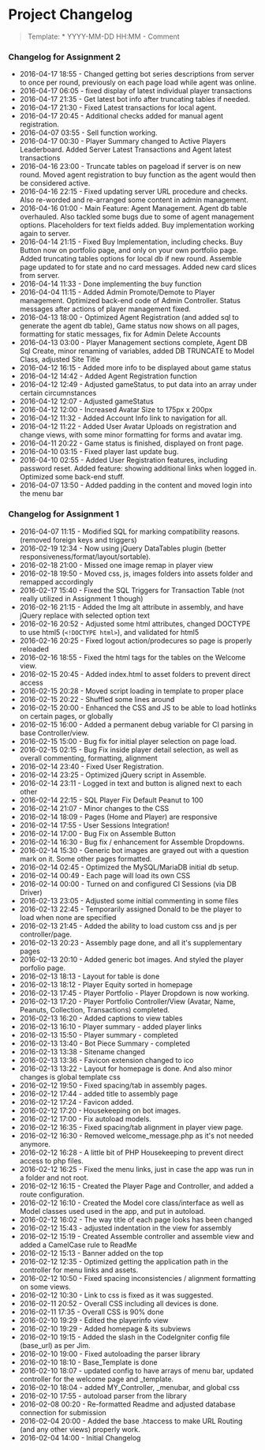 # Project Changelog
>Template: * YYYY-MM-DD HH:MM - Comment

### Changelog for Assignment 2
* 2016-04-17 18:55 - Changed getting bot series descriptions from server to once per round, previously on each page load while agent was online.
* 2016-04-17 06:05 - fixed display of latest individual player transactions
* 2016-04-17 21:35 - Get latest bot info after truncating tables if needed.
* 2016-04-17 21:30 - Fixed Latest transactions for local agent.
* 2016-04-17 20:45 - Additional checks added for manual agent registration.
* 2016-04-07 03:55 - Sell function working.
* 2016-04-17 00:30 - Player Summary changed to Active Players Leaderboard.  Added Server Latest Transactions and Agent latest transactions
* 2016-04-16 23:00 - Truncate tables on pageload if server is on new round.  Moved agent registration to buy function as the agent would then be considered active.
* 2016-04-16 22:15 - Fixed updating server URL procedure and checks.  Also re-worded and re-arranged some content in admin management.
* 2016-04-16 01:00 - Main Feature:  Agent Management.  Agent db table overhauled.  Also tackled some bugs due to some of agent management options.  Placeholders for text fields added.  Buy implementation working again to server.
* 2016-04-14 21:15 - Fixed Buy Implementation, including checks.  Buy Button now on portfolio page, and only on your own portfolio page.  Added truncating tables options for local db if new round.  Assemble page updated to for state and no card messages.  Added new card slices from server.
* 2016-04-14 11:33 - Done implementing the buy function
* 2016-04-04 11:15 - Added Admin Promote/Demote to Player management.  Optimized back-end code of Admin Controller.  Status messages after actions of player management fixed.
* 2016-04-13 18:00 - Optimized Agent Registration (and added sql to generate the agent db table), Game status now shows on all pages, formatting for static messages, fix for Admin Delete Accounts
* 2016-04-13 03:00 - Player Management sections complete, Agent DB Sql Create, minor renaming of variables, added DB TRUNCATE to Model Class, adjusted Site Title
* 2016-04-12 16:15 - Added more info to be displayed about game status
* 2016-04-12 14:42 - Added Agent Registration function
* 2016-04-12 12:49 - Adjusted gameStatus, to put data into an array under certain circumnstances
* 2016-04-12 12:07 - Adjusted gameStatus
* 2016-04-12 12:00 - Increased Avatar Size to 175px x 200px
* 2016-04-12 11:32 - Added Account Info link to navigation for all.
* 2016-04-12 11:22 - Added User Avatar Uploads on registration and change views, with some minor formatting for forms and avatar img.
* 2016-04-11 20:22 - Game status is finished, displayed on front page.
* 2016-04-10 03:15 - Fixed player last update bug.
* 2016-04-10 02:55 - Added User Registration features, including password reset.  Added feature: showing additional links when logged in.  Optimized some back-end stuff.
* 2016-04-07 13:50 - Added padding in the content and moved login into the menu bar

### Changelog for Assignment 1
* 2016-04-07 11:15 - Modified SQL for marking compatibility reasons. (removed foreign keys and triggers)
* 2016-02-19 12:34 - Now using jQuery DataTables plugin (better responsiveness/format/layout/sortable).
* 2016-02-18 21:00 - Missed one image remap in player view
* 2016-02-18 19:50 - Moved css, js, images folders into assets folder and remapped accordingly
* 2016-02-17 15:40 - Fixed the SQL Triggers for Transaction Table (not really utilized in Assignment 1 though)
* 2016-02-16 21:15 - Added the Img alt attribute in assembly, and have jQuery replace with selected option text
* 2016-02-16 20:52 - Adjusted some html attributes, changed DOCTYPE to use html5 (`<!DOCTYPE html>`), and validated for html5
* 2016-02-16 20:25 - Fixed logout action/prodecures so page is properly reloaded
* 2016-02-16 18:55 - Fixed the html tags for the tables on the Welcome view.
* 2016-02-15 20:45 - Added index.html to asset folders to prevent direct access
* 2016-02-15 20:28 - Moved script loading in template to proper place
* 2016-02-15 20:22 - Shuffled some lines around
* 2016-02-15 20:00 - Enhanced the CSS and JS to be able to load hotlinks on certain pages, or globally
* 2016-02-15 16:00 - Added a permanent debug variable for CI parsing in base Controller/view.
* 2016-02-15 15:00 - Bug fix for initial player selection on page load.
* 2016-02-15 02:15 - Bug Fix inside player detail selection, as well as overall commenting, formatting, alignment
* 2016-02-14 23:40 - Fixed User Registration.
* 2016-02-14 23:25 - Optimized jQuery script in Assemble.
* 2016-02-14 23:11 - Logged in text and button is aligned next to each other
* 2016-02-14 22:15 - SQL Player Fix Default Peanut to 100
* 2016-02-14 21:07 - Minor changes to the CSS
* 2016-02-14 18:09 - Pages (Home and Player) are responsive
* 2016-02-14 17:55 - User Sessions Integration!
* 2016-02-14 17:00 - Bug Fix on Assemble Button
* 2016-02-14 16:30 - Bug fix / enhancement for Assemble Dropdowns.
* 2016-02-14 15:30 - Generic bot images are grayed out with a question mark on it. Some other pages formatted.
* 2016-02-14 02:45 - Optimized the MySQL/MariaDB initial db setup.
* 2016-02-14 00:49 - Each page will load its own CSS
* 2016-02-14 00:00 - Turned on and configured CI Sessions (via DB Driver)
* 2016-02-13 23:05 - Adjusted some initial commenting in some files
* 2016-02-13 22:45 - Temporarily assigned Donald to be the player to load when none are specified
* 2016-02-13 21:45 - Added the ability to load custom css and js per controller/page.
* 2016-02-13 20:23 - Assembly page done, and all it's supplementary pages
* 2016-02-13 20:10 - Added generic bot images. And styled the player porfolio page.
* 2016-02-13 18:13 - Layout for table is done
* 2016-02-13 18:12 - Player Equity sorted in homepage
* 2016-02-13 17:45 - Player Portfolio - Player Dropdown is now working.
* 2016-02-13 17:20 - Player Portfolio Controller/View (Avatar, Name, Peanuts, Collection, Transactions) completed.
* 2016-02-13 16:20 - Added captions to view tables
* 2016-02-13 16:10 - Player summary - added player links
* 2016-02-13 15:50 - Player summary - completed
* 2016-02-13 13:40 - Bot Piece Summary - completed
* 2016-02-13 13:38 - Sitename changed
* 2016-02-13 13:36 - Favicon extension changed to ico
* 2016-02-13 13:22 - Layout for homepage is done. And also minor changes is global template css
* 2016-02-12 19:50 - Fixed spacing/tab in assembly pages.
* 2016-02-12 17:44 - added title to assembly page
* 2016-02-12 17:24 - Favicon added.
* 2016-02-12 17:20 - Housekeeping on bot images.
* 2016-02-12 17:00 - Fix autoload models.
* 2016-02-12 16:35 - Fixed spacing/tab alignment in player view page.
* 2016-02-12 16:30 - Removed welcome_message.php as it's not needed anymore.
* 2016-02-12 16:28 - A little bit of PHP Housekeeping to prevent direct access to php files.
* 2016-02-12 16:25 - Fixed the menu links, just in case the app was run in a folder and not root.
* 2016-02-12 16:15 - Created the Player Page and Controller, and added a route configuration.
* 2016-02-12 16:10 - Created the Model core class/interface as well as Model classes used used in the app, and put in autoload.
* 2016-02-12 16:02 - The way title of each page looks has been changed
* 2016-02-12 15:43 - adjusted indentation in the view for assembly 
* 2016-02-12 15:19 - Created Assemble controller and assemble view and added a CamelCase rule to ReadMe
* 2016-02-12 15:13 - Banner added on the top
* 2016-02-12 12:35 - Optimized getting the application path in the controller for menu links and assets.
* 2016-02-12 10:50 - Fixed spacing inconsistencies / alignment formatting on some views.
* 2016-02-12 10:30 - Link to css is fixed as it was suggested.
* 2016-02-11 20:52 - Overall CSS including all devices is done.
* 2016-02-11 17:35 - Overall CSS is 90% done
* 2016-02-10 19:29 - Edited the playerinfo view
* 2016-02-10 19:29 - Added homepage & its subviews
* 2016-02-10 19:15 - Added the slash in the CodeIgniter config file (base\_url) as per Jim.
* 2016-02-10 19:00 - Fixed autoloading the parser library
* 2016-02-10 18:10 - Base\_Template is done
* 2016-02-10 18:07 - updated config to have arrays of menu bar, updated controller for the welcome page and \_template.
* 2016-02-10 18:04 - added MY\_Controller, \_menubar, and global css
* 2016-02-10 17:55 - autoload parser from the library
* 2016-02-08 00:20 - Re-formatted Readme and adjusted database connection for submission
* 2016-02-04 20:00 - Added the base .htaccess to make URL Routing (and any other views) properly work.
* 2016-02-04 14:00 - Initial Changelog

